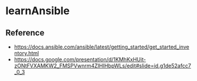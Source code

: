 # learnAnsible


## Reference
- https://docs.ansible.com/ansible/latest/getting_started/get_started_inventory.html
- https://docs.google.com/presentation/d/1KMhKxHUit-zONtFVXAMKW2_FMSPVwnrm4ZIHIHbpWLs/edit#slide=id.g1de52afcc7_0_3